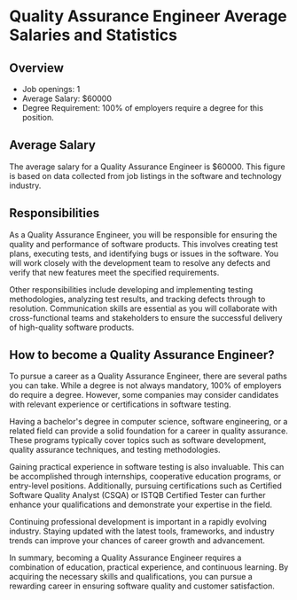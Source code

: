 # Quality Assurance Engineer Average Salaries and Statistics
## Overview
- Job openings: 1
- Average Salary: $60000
- Degree Requirement: 100% of employers require a degree for this position.

## Average Salary
The average salary for a Quality Assurance Engineer is $60000. This figure is based on data collected from job listings in the software and technology industry.

## Responsibilities
As a Quality Assurance Engineer, you will be responsible for ensuring the quality and performance of software products. This involves creating test plans, executing tests, and identifying bugs or issues in the software. You will work closely with the development team to resolve any defects and verify that new features meet the specified requirements.

Other responsibilities include developing and implementing testing methodologies, analyzing test results, and tracking defects through to resolution. Communication skills are essential as you will collaborate with cross-functional teams and stakeholders to ensure the successful delivery of high-quality software products.

## How to become a Quality Assurance Engineer?
To pursue a career as a Quality Assurance Engineer, there are several paths you can take. While a degree is not always mandatory, 100% of employers do require a degree. However, some companies may consider candidates with relevant experience or certifications in software testing.

Having a bachelor's degree in computer science, software engineering, or a related field can provide a solid foundation for a career in quality assurance. These programs typically cover topics such as software development, quality assurance techniques, and testing methodologies.

Gaining practical experience in software testing is also invaluable. This can be accomplished through internships, cooperative education programs, or entry-level positions. Additionally, pursuing certifications such as Certified Software Quality Analyst (CSQA) or ISTQB Certified Tester can further enhance your qualifications and demonstrate your expertise in the field.

Continuing professional development is important in a rapidly evolving industry. Staying updated with the latest tools, frameworks, and industry trends can improve your chances of career growth and advancement.

In summary, becoming a Quality Assurance Engineer requires a combination of education, practical experience, and continuous learning. By acquiring the necessary skills and qualifications, you can pursue a rewarding career in ensuring software quality and customer satisfaction.